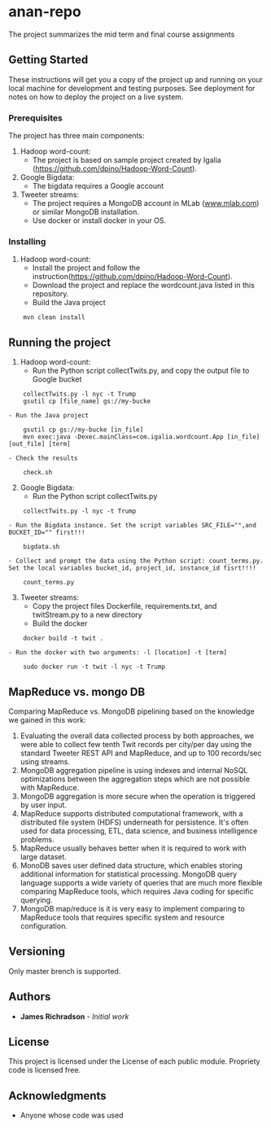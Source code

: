# anan-repo

The project summarizes the mid term and final course assignments 

## Getting Started

These instructions will get you a copy of the project up and running on your local machine for development and testing purposes. See deployment for notes on how to deploy the project on a live system.

### Prerequisites

The project has three main components:
1. Hadoop word-count:
	- The project is based on sample project created by Igalia (https://github.com/dpino/Hadoop-Word-Count). 
2. Google Bigdata:
	- The bigdata requires a Google account 
3. Tweeter streams:
	- The project requires a MongoDB account in MLab (www.mlab.com) or similar MongoDB installation.
	- Use docker or install docker in your OS.

### Installing

1. Hadoop word-count:
	- Install the project and follow the instruction(https://github.com/dpino/Hadoop-Word-Count).
	- Download the project and replace the wordcount.java listed in this repository.
	- Build the Java project 
```
	mvn clean install
```

## Running the project

1. Hadoop word-count:
	- Run the Python script collectTwits.py, and copy the output file to Google bucket 
```
	collectTwits.py -l nyc -t Trump
	gsutil cp [file_name] gs://my-bucke
```
	- Run the Java project 
```
	gsutil cp gs://my-bucke [in_file]
	mvn exec:java -Dexec.mainClass=com.igalia.wordcount.App [in_file] [out_file] [term]
```
	- Check the results
```
	check.sh
```
2. Google Bigdata:
	- Run the Python script collectTwits.py
```
	collectTwits.py -l nyc -t Trump
```
	- Run the Bigdata instance. Set the script variables SRC_FILE="",and BUCKET_ID="" first!!!
```
	bigdata.sh
```
	- Collect and prompt the data using the Python script: count_terms.py. 
	Set the local variables bucket_id, project_id, instance_id fisrt!!!!
```
	count_terms.py
```
3. Tweeter streams:
	- Copy the project files Dockerfile, requirements.txt, and twitStream.py to a new directory
	- Build the docker
```
	docker build -t twit .
```
	- Run the docker with two arguments: -l [location] -t [term]
```
	sudo docker run -t twit -l nyc -t Trump
```

## MapReduce vs. mongo DB
Comparing MapReduce vs. MongoDB pipelining based on the knowledge we gained in this work:
1.	Evaluating the overall data collected process by both approaches, we were able to collect few tenth Twit records per city/per day using the standard Tweeter REST API and MapReduce, and up to 100 records/sec using streams.
2.	MongoDB aggregation pipeline is using indexes and internal NoSQL optimizations between the aggregation steps which are not possible with MapReduce.
3.	MongoDB aggregation is more secure when the operation is triggered by user input.
4.	MapReduce supports distributed computational framework, with a distributed file system (HDFS) underneath for persistence.  It's often used for data processing, ETL, data science, and business intelligence problems. 
5.	MapReduce usually behaves better when it is required to work with large dataset. 
6.	MonoDB saves user defined data structure, which enables storing additional information for statistical processing. MongoDB query language supports a wide variety of queries that are much more flexible comparing MapReduce tools, which requires Java coding for specific querying.     
7.	MongoDB map/reduce is it is very easy to implement comparing to MapReduce tools that requires specific system and resource configuration.


## Versioning

Only master brench is supported. 

## Authors

* **James Richradson** - *Initial work* 

## License

This project is licensed under the License of each public module. Propriety code is licensed free.

## Acknowledgments

* Anyone whose code was used
